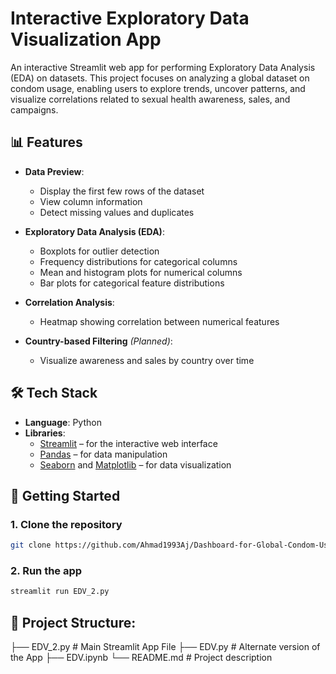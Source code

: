 # Interactive Exploratory Data Visualization App

An interactive Streamlit web app for performing Exploratory Data Analysis (EDA) on datasets. This project focuses on analyzing a global dataset on condom usage, enabling users to explore trends, uncover patterns, and visualize correlations related to sexual health awareness, sales, and campaigns.

## 📊 Features

- **Data Preview**:
  - Display the first few rows of the dataset
  - View column information
  - Detect missing values and duplicates

- **Exploratory Data Analysis (EDA)**:
  - Boxplots for outlier detection
  - Frequency distributions for categorical columns
  - Mean and histogram plots for numerical columns
  - Bar plots for categorical feature distributions

- **Correlation Analysis**:
  - Heatmap showing correlation between numerical features

- **Country-based Filtering** *(Planned)*:
  - Visualize awareness and sales by country over time

## 🛠️ Tech Stack

- **Language**: Python
- **Libraries**:
  - [Streamlit](https://streamlit.io/) – for the interactive web interface
  - [Pandas](https://pandas.pydata.org/) – for data manipulation
  - [Seaborn](https://seaborn.pydata.org/) and [Matplotlib](https://matplotlib.org/) – for data visualization

## 🚀 Getting Started

### 1. Clone the repository
```bash
git clone https://github.com/Ahmad1993Aj/Dashboard-for-Global-Condom-Usage.git
```
### 2. Run the app
```bash
streamlit run EDV_2.py
```
## 📁 Project Structure:
├── EDV_2.py          # Main Streamlit App File
├── EDV.py            # Alternate version of the App
├── EDV.ipynb
└── README.md         # Project description

